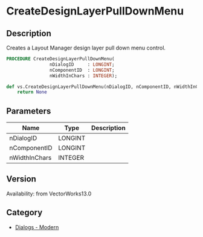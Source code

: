 # CreateDesignLayerPullDownMenu

## Description
Creates a Layout Manager design layer pull down menu control.

```pascal
PROCEDURE CreateDesignLayerPullDownMenu(
				nDialogID     : LONGINT;
				nComponentID  : LONGINT;
				nWidthInChars : INTEGER);
```

```python
def vs.CreateDesignLayerPullDownMenu(nDialogID, nComponentID, nWidthInChars):
    return None
```

## Parameters
|Name|Type|Description|
|---|---|---|
|nDialogID|LONGINT|   |
|nComponentID|LONGINT|   |
|nWidthInChars|INTEGER|   |

## Version
Availability: from VectorWorks13.0

## Category
* [Dialogs - Modern](../Categories/Dialogs%20-%20Modern.md)
